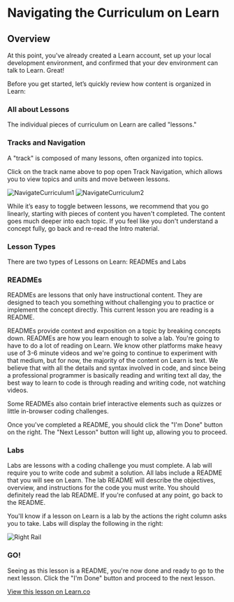 # Navigating the Curriculum on Learn

## Overview

At this point, you've already created a Learn account, set up your local development environment, and confirmed that your dev environment can talk to Learn. Great!

Before you get started, let’s quickly review how content is organized in Learn:

### All about Lessons

The individual pieces of curriculum on Learn are called "lessons."

### Tracks and Navigation
A "track" is composed of many lessons, often organized into topics.

Click on the track name above to pop open Track Navigation, which allows you to view topics and units and move between lessons.

![NavigateCurriculum1](https://s3.amazonaws.com/learn-verified/NavigateCurriculum1.png)
![NavigateCurriculum2](https://s3.amazonaws.com/learn-verified/NavigateCurriculum2.png)

While it’s easy to toggle between lessons, we recommend that you go linearly, starting with pieces of content you haven't completed. The content goes much deeper into each topic. If you feel like you don't understand a concept fully, go back and re-read the Intro material.

### Lesson Types
There are two types of Lessons on Learn: READMEs and Labs

### READMEs
READMEs are lessons that only have instructional content. They are designed to teach you something without challenging you to practice or implement the concept directly. This current lesson you are reading is a README.

READMEs provide context and exposition on a topic by breaking concepts down. READMEs are how you learn enough to solve a lab.
You're going to have to do a lot of reading on Learn. We know other platforms make heavy use of 3-6 minute videos and we're going to continue to experiment with that medium, but for now, the majority of the content on Learn is text. We believe that with all the details and syntax involved in code, and since being a professional programmer is basically reading and writing text all day, the best way to learn to code is through reading and writing code, not watching videos.

Some READMEs also contain brief interactive elements such as quizzes or little in-browser coding challenges.

Once you've completed a README, you should click the "I'm Done" button on the right. The "Next Lesson" button will light up, allowing you to proceed.

### Labs

Labs are lessons with a coding challenge you must complete. A lab will require you to write code and submit a solution.
All labs include a README that you will see on Learn. The lab README will describe the objectives, overview, and instructions for the code you must write. You should definitely read the lab README. If you're confused at any point, go back to the README.

You'll know if a lesson on Learn is a lab by the actions the right column asks you to take. Labs will display the following in the right:

![Right Rail](https://s3.amazonaws.com/learn-verified/right_rail_lab.png)

### GO! 

Seeing as this lesson is a README, you're now done and ready to go to the next lesson. Click the "I'm Done" button and proceed to the next lesson.


<a href='https://learn.co/lessons/welcome-one' data-visibility='hidden'>View this lesson on Learn.co</a>
